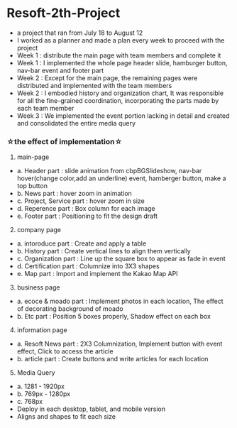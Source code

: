 # Resoft-2th-Project
- a project that ran from July 18 to August 12<br/>
- I worked as a planner and made a plan every week to proceed with the project<br/>
- Week 1 : distribute the main page with team members and complete it<br/>
- Week 1 : I implemented the whole page header slide, hamburger button, nav-bar event and footer part<br/>
- Week 2 : Except for the main page, the remaining pages were distributed and implemented with the team members<br/>
- Week 2 : I embodied history and organization chart, It was responsible for all the fine-grained coordination, incorporating the parts made by each team member<br/>
- Week 3 : We implemented the event portion lacking in detail and created and consolidated the entire media query<br/>

### ☆the effect of implementation☆
1) main-page<br/>
- a. Header part : slide animation from cbpBGSlideshow, nav-bar hover(change color,add an underline) event, hamberger button, make a top button
- b. News part : hover zoom in animation
- c. Project, Service part : hover zoom in size
- d. Reperence part : Box column for each image
- e. Footer part : Positioning to fit the design draft
2) company page
- a. intoroduce part : Create and apply a table
- b. History part : Create vertical lines to align them vertically
- c. Organization part : Line up the square box to appear as fade in event
- d. Certification part : Columnize into 3X3 shapes
- e. Map part : Import and implement the Kakao Map API

3) business page
- a. ecoce & moado part : Implement photos in each location, The effect of decorating background of moado
- b. Etc part : Position 5 boxes properly, Shadow effect on each box

4) information page
- a. Resoft News part : 2X3 Columnization, Implement button with event effect, Click to access the article
- b. article part : Create buttons and write articles for each location

5) Media Query
- a. 1281 - 1920px
- b. 769px - 1280px
- c. 768px
- Deploy in each desktop, tablet, and mobile version
- Aligns and shapes to fit each size
